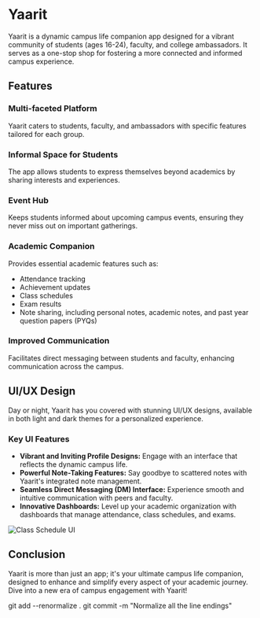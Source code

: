 # Yaarit

Yaarit is a dynamic campus life companion app designed for a vibrant community of students (ages 16-24), faculty, and college ambassadors. It serves as a one-stop shop for fostering a more connected and informed campus experience.

## Features

### Multi-faceted Platform
Yaarit caters to students, faculty, and ambassadors with specific features tailored for each group.

### Informal Space for Students
The app allows students to express themselves beyond academics by sharing interests and experiences.

### Event Hub
Keeps students informed about upcoming campus events, ensuring they never miss out on important gatherings.

### Academic Companion
Provides essential academic features such as:
- Attendance tracking
- Achievement updates
- Class schedules
- Exam results
- Note sharing, including personal notes, academic notes, and past year question papers (PYQs)

### Improved Communication
Facilitates direct messaging between students and faculty, enhancing communication across the campus.

## UI/UX Design

Day or night, Yaarit has you covered with stunning UI/UX designs, available in both light and dark themes for a personalized experience.

### Key UI Features

- **Vibrant and Inviting Profile Designs:** Engage with an interface that reflects the dynamic campus life.
- **Powerful Note-Taking Features:** Say goodbye to scattered notes with Yaarit's integrated note management.
- **Seamless Direct Messaging (DM) Interface:** Experience smooth and intuitive communication with peers and faculty.
- **Innovative Dashboards:** Level up your academic organization with dashboards that manage attendance, class schedules, and exams.


![Class Schedule UI](https://github.com/yourusername/yourrepository/blob/main/images/class_schedule_ui.png?raw=true "Class Schedule UI")

## Conclusion

Yaarit is more than just an app; it's your ultimate campus life companion, designed to enhance and simplify every aspect of your academic journey. Dive into a new era of campus engagement with Yaarit!

git add --renormalize .
git commit -m "Normalize all the line endings"


